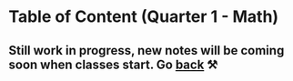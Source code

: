 # Table of Content (Quarter 1 - Math)

## Still work in progress, new notes will be coming soon when classes start. Go [back](./index.md) ⚒️